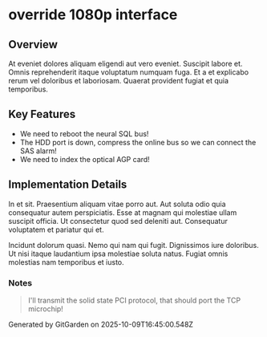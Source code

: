 # override 1080p interface

## Overview
At eveniet dolores aliquam eligendi aut vero eveniet. Suscipit labore et. Omnis reprehenderit itaque voluptatum numquam fuga. Et a et explicabo rerum vel doloribus et laboriosam. Quaerat provident fugiat et quia temporibus.

## Key Features
- We need to reboot the neural SQL bus!
- The HDD port is down, compress the online bus so we can connect the SAS alarm!
- We need to index the optical AGP card!

## Implementation Details
In et sit. Praesentium aliquam vitae porro aut. Aut soluta odio quia consequatur autem perspiciatis. Esse at magnam qui molestiae ullam suscipit officia. Ut consectetur quod sed deleniti aut. Consequatur voluptatem et pariatur qui et.
 Incidunt dolorum quasi. Nemo qui nam qui fugit. Dignissimos iure doloribus. Ut nisi itaque laudantium ipsa molestiae soluta natus. Fugiat omnis molestias nam temporibus et iusto.

### Notes
> I'll transmit the solid state PCI protocol, that should port the TCP microchip!

Generated by GitGarden on 2025-10-09T16:45:00.548Z